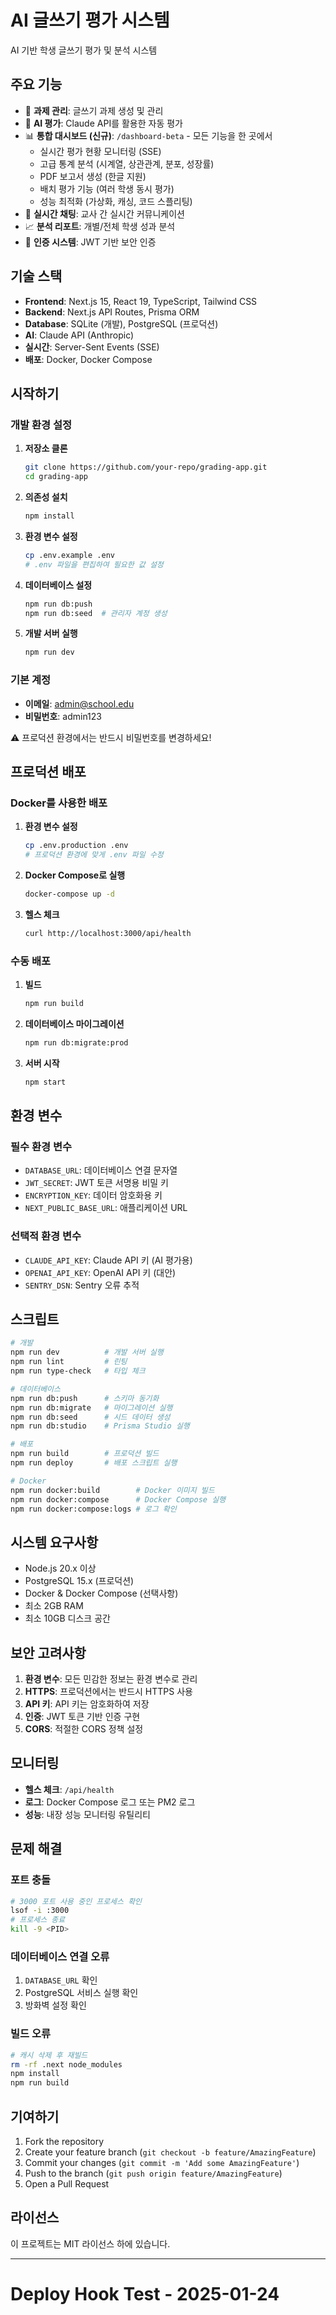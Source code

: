 # AI 글쓰기 평가 시스템

AI 기반 학생 글쓰기 평가 및 분석 시스템

## 주요 기능

- 📝 **과제 관리**: 글쓰기 과제 생성 및 관리
- 🤖 **AI 평가**: Claude API를 활용한 자동 평가
- 📊 **통합 대시보드 (신규)**: `/dashboard-beta` - 모든 기능을 한 곳에서
  - 실시간 평가 현황 모니터링 (SSE)
  - 고급 통계 분석 (시계열, 상관관계, 분포, 성장률)
  - PDF 보고서 생성 (한글 지원)
  - 배치 평가 기능 (여러 학생 동시 평가)
  - 성능 최적화 (가상화, 캐싱, 코드 스플리팅)
- 💬 **실시간 채팅**: 교사 간 실시간 커뮤니케이션
- 📈 **분석 리포트**: 개별/전체 학생 성과 분석
- 🔐 **인증 시스템**: JWT 기반 보안 인증

## 기술 스택

- **Frontend**: Next.js 15, React 19, TypeScript, Tailwind CSS
- **Backend**: Next.js API Routes, Prisma ORM
- **Database**: SQLite (개발), PostgreSQL (프로덕션)
- **AI**: Claude API (Anthropic)
- **실시간**: Server-Sent Events (SSE)
- **배포**: Docker, Docker Compose

## 시작하기

### 개발 환경 설정

1. **저장소 클론**
   ```bash
   git clone https://github.com/your-repo/grading-app.git
   cd grading-app
   ```

2. **의존성 설치**
   ```bash
   npm install
   ```

3. **환경 변수 설정**
   ```bash
   cp .env.example .env
   # .env 파일을 편집하여 필요한 값 설정
   ```

4. **데이터베이스 설정**
   ```bash
   npm run db:push
   npm run db:seed  # 관리자 계정 생성
   ```

5. **개발 서버 실행**
   ```bash
   npm run dev
   ```

### 기본 계정

- **이메일**: admin@school.edu
- **비밀번호**: admin123

⚠️ 프로덕션 환경에서는 반드시 비밀번호를 변경하세요!

## 프로덕션 배포

### Docker를 사용한 배포

1. **환경 변수 설정**
   ```bash
   cp .env.production .env
   # 프로덕션 환경에 맞게 .env 파일 수정
   ```

2. **Docker Compose로 실행**
   ```bash
   docker-compose up -d
   ```

3. **헬스 체크**
   ```bash
   curl http://localhost:3000/api/health
   ```

### 수동 배포

1. **빌드**
   ```bash
   npm run build
   ```

2. **데이터베이스 마이그레이션**
   ```bash
   npm run db:migrate:prod
   ```

3. **서버 시작**
   ```bash
   npm start
   ```

## 환경 변수

### 필수 환경 변수

- `DATABASE_URL`: 데이터베이스 연결 문자열
- `JWT_SECRET`: JWT 토큰 서명용 비밀 키
- `ENCRYPTION_KEY`: 데이터 암호화용 키
- `NEXT_PUBLIC_BASE_URL`: 애플리케이션 URL

### 선택적 환경 변수

- `CLAUDE_API_KEY`: Claude API 키 (AI 평가용)
- `OPENAI_API_KEY`: OpenAI API 키 (대안)
- `SENTRY_DSN`: Sentry 오류 추적

## 스크립트

```bash
# 개발
npm run dev          # 개발 서버 실행
npm run lint         # 린팅
npm run type-check   # 타입 체크

# 데이터베이스
npm run db:push      # 스키마 동기화
npm run db:migrate   # 마이그레이션 실행
npm run db:seed      # 시드 데이터 생성
npm run db:studio    # Prisma Studio 실행

# 배포
npm run build        # 프로덕션 빌드
npm run deploy       # 배포 스크립트 실행

# Docker
npm run docker:build        # Docker 이미지 빌드
npm run docker:compose      # Docker Compose 실행
npm run docker:compose:logs # 로그 확인
```

## 시스템 요구사항

- Node.js 20.x 이상
- PostgreSQL 15.x (프로덕션)
- Docker & Docker Compose (선택사항)
- 최소 2GB RAM
- 최소 10GB 디스크 공간

## 보안 고려사항

1. **환경 변수**: 모든 민감한 정보는 환경 변수로 관리
2. **HTTPS**: 프로덕션에서는 반드시 HTTPS 사용
3. **API 키**: API 키는 암호화하여 저장
4. **인증**: JWT 토큰 기반 인증 구현
5. **CORS**: 적절한 CORS 정책 설정

## 모니터링

- **헬스 체크**: `/api/health`
- **로그**: Docker Compose 로그 또는 PM2 로그
- **성능**: 내장 성능 모니터링 유틸리티

## 문제 해결

### 포트 충돌
```bash
# 3000 포트 사용 중인 프로세스 확인
lsof -i :3000
# 프로세스 종료
kill -9 <PID>
```

### 데이터베이스 연결 오류
1. `DATABASE_URL` 확인
2. PostgreSQL 서비스 실행 확인
3. 방화벽 설정 확인

### 빌드 오류
```bash
# 캐시 삭제 후 재빌드
rm -rf .next node_modules
npm install
npm run build
```

## 기여하기

1. Fork the repository
2. Create your feature branch (`git checkout -b feature/AmazingFeature`)
3. Commit your changes (`git commit -m 'Add some AmazingFeature'`)
4. Push to the branch (`git push origin feature/AmazingFeature`)
5. Open a Pull Request

## 라이선스

이 프로젝트는 MIT 라이선스 하에 있습니다.

---

# Deploy Hook Test - 2025-01-24